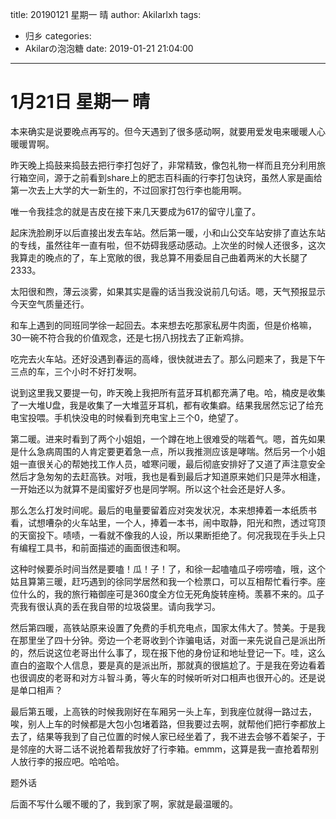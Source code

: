 title: 20190121 星期一 晴
author: Akilarlxh
tags:
  - 归乡
categories:
  - Akilarの泡泡糖
date: 2019-01-21 21:04:00
---
# 1月21日 星期一 晴

本来确实是说要晚点再写的。但今天遇到了很多感动啊，就要用爱发电来暖暖人心暖暖胃啊。

昨天晚上捣鼓来捣鼓去把行李打包好了，非常精致，像包礼物一样而且充分利用旅行箱空间，源于之前看到share上的肥志百科画的行李打包诀窍，虽然人家是画给第一次去上大学的大一新生的，不过回家打包行李也能用啊。

唯一令我挂念的就是吉皮在接下来几天要成为617的留守儿童了。

起床洗脸刷牙以后直接出发去车站。然后第一暖，小和山公交车站安排了直达东站的专线，虽然往年一直有啦，但不妨碍我感动感动。上次坐的时候人还很多，这次我算走的晚点的了，车上宽敞的很，我总算不用委屈自己曲着两米的大长腿了2333。

太阳很和煦，薄云淡雾，如果其实是霾的话当我没说前几句话。嗯，天气预报显示今天空气质量还行。

和车上遇到的同班同学徐一起回去。本来想去吃那家私房牛肉面，但是价格嘛，30一碗不符合我的价值观念，还是七拐八拐找去了正新鸡排。

吃完去火车站。还好没遇到春运的高峰，很快就进去了。那么问题来了，我是下午三点的车，三个小时不好打发啊。

说到这里我又要提一句，昨天晚上我把所有蓝牙耳机都充满了电。哈，楠皮是收集了一大堆U盘，我是收集了一大堆蓝牙耳机，都有收集癖。结果我居然忘记了给充电宝投喂。手机快没电的时候看到充电宝上三个0，绝望了。

第二暖。进来时看到了两个小姐姐，一个蹲在地上很难受的喘着气。嗯，首先如果是什么急病周围的人肯定要更着急一点，所以我推测应该是哮喘。然后另一个小姐姐一直很关心的帮她找工作人员，嘘寒问暖，最后彻底安排好了又道了声注意安全然后才急匆匆的去赶高铁。对哦，我也是看到最后才知道原来她们只是萍水相逢，一开始还以为就算不是闺蜜好歹也是同学啊。所以这个社会还是好人多。

那么怎么打发时间呢。最后的电量要留着应对突发状况，本来想捧着一本纸质书看，试想嘈杂的火车站里，一个人，捧着一本书，闹中取静，阳光和煦，透过穹顶的天窗投下。啧啧，一看就不像我的人设，所以果断拒绝了。何况我现在手头上只有编程工具书，和前面描述的画面很违和啊。

这种时候要杀时间当然是要嗑！瓜！子！了，和徐一起嗑嗑瓜子唠唠嗑，哦，这个姑且算第三暖，赶巧遇到的徐同学居然和我一个检票口，可以互相帮忙看行李。座位什么的，我的旅行箱御座可是360度全方位无死角旋转座椅。羡慕不来的。瓜子壳我有很认真的丢在我自带的垃圾袋里。请向我学习。

然后第四暖，高铁站原来设置了免费的手机充电点，国家太伟大了。赞美。于是我在那里坐了四十分钟。旁边一个老哥收到个诈骗电话，对面一来先说自己是派出所的，然后说这位老哥出什么事了，现在报下他的身份证和地址登记一下。哇，这么直白的盗取个人信息，要是真的是派出所，那就真的很尴尬了。于是我在旁边看着也很调皮的老哥和对方斗智斗勇，等火车的时候听听对口相声也很开心的。还是说是单口相声？

最后第五暖，上高铁的时候我刚好在车厢另一头上车，到我座位就得一路过去，唉，别人上车的时候都是大包小包堵着路，但我要过去啊，就帮他们把行李都放上去了，结果等我到了自己位置的时候人家已经坐着了，我不进去会够不着架子，于是邻座的大哥二话不说抢着帮我放好了行李箱。emmm，这算是我一直抢着帮别人放行李的报应吧。哈哈哈。

题外话

后面不写什么暖不暖的了，我到家了啊，家就是最温暖的。